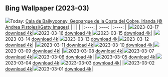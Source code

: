 ## Bing Wallpaper (2023-03)
![](https://global.bing.com/th?id=OHR.BallyvooneyCove_ES-ES3563566155_UHD.jpg&w=1000)Today: [Cala de Ballyvooney, Geoparque de la Costa del Cobre, Irlanda (© Andrea Pistolesi/Getty Images)](https://global.bing.com/th?id=OHR.BallyvooneyCove_ES-ES3563566155_UHD.jpg)
|      |      |      |
| :----: | :----: | :----: |
|![](https://global.bing.com/th?id=OHR.BallyvooneyCove_ES-ES3563566155_UHD.jpg&pid=hp&w=384&h=216&rs=1&c=4)2023-03-17 [download 4k](https://global.bing.com/th?id=OHR.BallyvooneyCove_ES-ES3563566155_UHD.jpg)|![](https://global.bing.com/th?id=OHR.ChengduPanda_ES-ES3430991641_UHD.jpg&pid=hp&w=384&h=216&rs=1&c=4)2023-03-16 [download 4k](https://global.bing.com/th?id=OHR.ChengduPanda_ES-ES3430991641_UHD.jpg)|![](https://global.bing.com/th?id=OHR.AgueroSpain_ES-ES3248907310_UHD.jpg&pid=hp&w=384&h=216&rs=1&c=4)2023-03-15 [download 4k](https://global.bing.com/th?id=OHR.AgueroSpain_ES-ES3248907310_UHD.jpg)|
|![](https://global.bing.com/th?id=OHR.Falleras_ES-ES7940663073_UHD.jpg&pid=hp&w=384&h=216&rs=1&c=4)2023-03-14 [download 4k](https://global.bing.com/th?id=OHR.Falleras_ES-ES7940663073_UHD.jpg)|![](https://global.bing.com/th?id=OHR.LionessesNap_ES-ES3129845642_UHD.jpg&pid=hp&w=384&h=216&rs=1&c=4)2023-03-13 [download 4k](https://global.bing.com/th?id=OHR.LionessesNap_ES-ES3129845642_UHD.jpg)|![](https://global.bing.com/th?id=OHR.TheaterRomania_ES-ES4472882122_UHD.jpg&pid=hp&w=384&h=216&rs=1&c=4)2023-03-12 [download 4k](https://global.bing.com/th?id=OHR.TheaterRomania_ES-ES4472882122_UHD.jpg)|
|![](https://global.bing.com/th?id=OHR.LongWharf_ES-ES2726959477_UHD.jpg&pid=hp&w=384&h=216&rs=1&c=4)2023-03-11 [download 4k](https://global.bing.com/th?id=OHR.LongWharf_ES-ES2726959477_UHD.jpg)|![](https://global.bing.com/th?id=OHR.EdaleValley_ES-ES1778719153_UHD.jpg&pid=hp&w=384&h=216&rs=1&c=4)2023-03-10 [download 4k](https://global.bing.com/th?id=OHR.EdaleValley_ES-ES1778719153_UHD.jpg)|![](https://global.bing.com/th?id=OHR.WaimeaRainbow_ES-ES0498517279_UHD.jpg&pid=hp&w=384&h=216&rs=1&c=4)2023-03-09 [download 4k](https://global.bing.com/th?id=OHR.WaimeaRainbow_ES-ES0498517279_UHD.jpg)|
|![](https://global.bing.com/th?id=OHR.IntlWomensDayChange_ES-ES6263230800_UHD.jpg&pid=hp&w=384&h=216&rs=1&c=4)2023-03-08 [download 4k](https://global.bing.com/th?id=OHR.IntlWomensDayChange_ES-ES6263230800_UHD.jpg)|![](https://global.bing.com/th?id=OHR.YuanyangChina_ES-ES8960408415_UHD.jpg&pid=hp&w=384&h=216&rs=1&c=4)2023-03-07 [download 4k](https://global.bing.com/th?id=OHR.YuanyangChina_ES-ES8960408415_UHD.jpg)|![](https://global.bing.com/th?id=OHR.IcelandHorses_ES-ES2728357327_UHD.jpg&pid=hp&w=384&h=216&rs=1&c=4)2023-03-06 [download 4k](https://global.bing.com/th?id=OHR.IcelandHorses_ES-ES2728357327_UHD.jpg)|
|![](https://global.bing.com/th?id=OHR.BarnOwlWinter_ES-ES3920971236_UHD.jpg&pid=hp&w=384&h=216&rs=1&c=4)2023-03-05 [download 4k](https://global.bing.com/th?id=OHR.BarnOwlWinter_ES-ES3920971236_UHD.jpg)|![](https://global.bing.com/th?id=OHR.PicoVolcano_ES-ES8571044170_UHD.jpg&pid=hp&w=384&h=216&rs=1&c=4)2023-03-04 [download 4k](https://global.bing.com/th?id=OHR.PicoVolcano_ES-ES8571044170_UHD.jpg)|![](https://global.bing.com/th?id=OHR.OrcaNorway_ES-ES2314103506_UHD.jpg&pid=hp&w=384&h=216&rs=1&c=4)2023-03-03 [download 4k](https://global.bing.com/th?id=OHR.OrcaNorway_ES-ES2314103506_UHD.jpg)|
|![](https://global.bing.com/th?id=OHR.NegratinSpain_ES-ES8240782887_UHD.jpg&pid=hp&w=384&h=216&rs=1&c=4)2023-03-02 [download 4k](https://global.bing.com/th?id=OHR.NegratinSpain_ES-ES8240782887_UHD.jpg)|![](https://global.bing.com/th?id=OHR.BalearicIslands_ES-ES0270743799_UHD.jpg&pid=hp&w=384&h=216&rs=1&c=4)2023-03-01 [download 4k](https://global.bing.com/th?id=OHR.BalearicIslands_ES-ES0270743799_UHD.jpg)|